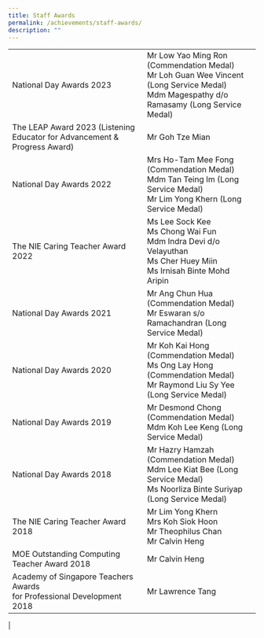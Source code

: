 ```yaml
---
title: Staff Awards
permalink: /achievements/staff-awards/
description: ""
---
```

|  |  |
|---|---|
| National Day Awards 2023 | Mr Low Yao Ming Ron (Commendation Medal)<br>Mr Loh Guan Wee Vincent (Long Service Medal)<br>Mdm Magespathy d/o Ramasamy (Long Service Medal) |
| The LEAP Award 2023 (Listening Educator for Advancement &amp; Progress Award) | Mr Goh Tze Mian |
| National Day Awards 2022 | Mrs Ho-Tam Mee Fong (Commendation Medal)<br>Mdm Tan Teing Im (Long Service Medal)<br>Mr Lim Yong Khern (Long Service Medal) |
| The NIE Caring Teacher Award 2022 | Ms Lee Sock Kee<br>Ms Chong Wai Fun<br>Mdm Indra Devi d/o Velayuthan<br>Ms Cher Huey Miin<br>Ms Irnisah Binte Mohd Aripin |
| National Day Awards 2021 | Mr Ang Chun Hua (Commendation Medal)<br>Mr Eswaran s/o Ramachandran (Long Service Medal) |
| National Day Awards 2020 | Mr Koh Kai Hong (Commendation Medal)<br>Ms Ong Lay Hong (Commendation Medal)<br>Mr Raymond Liu Sy Yee (Long Service Medal) |
| National Day Awards 2019 | Mr Desmond Chong (Commendation Medal)<br>Mdm Koh Lee Keng (Long Service Medal) |
| National Day Awards 2018 | Mr Hazry Hamzah (Commendation Medal)<br>Mdm Lee Kiat Bee (Long Service Medal)<br>Ms Noorliza Binte Suriyap (Long Service Medal)<br> |
| The NIE Caring Teacher Award 2018 | Mr Lim Yong Khern<br>Mrs Koh Siok Hoon<br>Mr Theophilus Chan <br>Mr Calvin Heng |
| MOE Outstanding Computing Teacher Award 2018 | Mr Calvin Heng  |
| Academy of Singapore Teachers Awards <br>for Professional Development 2018 |  Mr Lawrence Tang  |
|